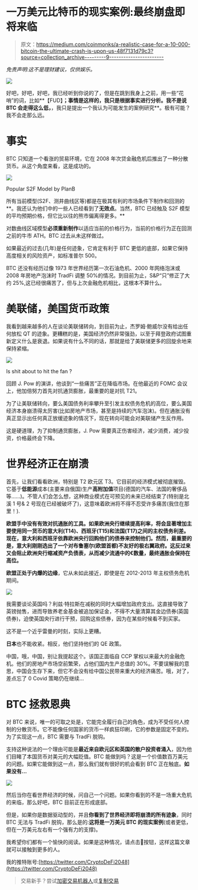 # 一万美元比特币的现实案例:最终崩盘即将来临

> 原文：<https://medium.com/coinmonks/a-realistic-case-for-a-10-000-bitcoin-the-ultimate-crash-is-upon-us-48f7131d79c3?source=collection_archive---------9----------------------->

*免责声明:这不是理财建议，仅供娱乐。*

![](img/1e00a26c1abac33b6b07b589fc12c394.png)

好吧，好吧，好吧，我已经听到你说的了，但是在跳到我身上之前，用一些“花哨”的词，比如**【FUD】**；事情是这样的，我只是根据事实进行分析。我不是说 BTC 会走得这么低，**，我只是提出一个我认为可能发生的案例研究**。极有可能？我不会走那么远。

# 事实

BTC 只知道一个看涨的贸易环境，它在 2008 年次贷金融危机后推出了一种分散货币。从这个角度来看，这是成功的。

![](img/f1d3c4517d3a9a16cbb6dd439bf00ad3.png)

Popular S2F Model by PlanB

所有当前模型(S2F、测井曲线区等)都是在极其有利的市场条件下制作和回测的**。我还认为他们中的一些人已经看到了**无效点**。当然，BTC 已经触及 S2F 模型的平均预期价格，但它比以往的熊市偏离得更多。**

对数曲线区域模型**必须重新制作**以适应当前的价格行为，当前的价格行为正在回测之前的牛市 ATH。BTC 过去从未这样做过。

如果最近的过去(几年)是任何迹象，它肯定有利于 BTC 更低的底部，如果它保持高度相关的风险资产，如标准普尔 500。

BTC 还没有经历过像 1973 年世界经历第一次石油危机、2000 年网络泡沫或 2008 年房地产泡沫时 TradFi 调整 50%的情况。到目前为止，S&P“只”修正了大约 25%,这已经很痛苦了，但与上次金融危机相比，这根本不算什么。

# 美联储，美国货币政策

我看到越来越多的人在谈论美联储转向，到目前为止，杰罗姆·鲍威尔没有给出任何放松 QT 的迹象。更糟糕的是，美国经济仍然非常强劲，以至于拜登政府试图重新定义什么是衰退。如果说有什么不同的话，那就是给了美联储更多的回旋余地来保持紧缩。

![](img/c8e83cdf55d971c024ce47a4b06e09e9.png)

Is shit about to hit the fan ?

回顾 J. Pow 的演讲，他谈到“一些痛苦”正在降临市场。在他最近的 FOMC 会议上，他加倍努力首先对抗通货膨胀，最重要的是对抗 T21。

为了让美联储转向，要么美国债务利率攀升至引发主权债务危机的高位，要么美国经济本身崩溃得太厉害(比如房地产市场，甚至是持续的汽车泡沫)。但在通胀没有真正显示出任何真正放缓迹象的情况下，现在转向可能会对美联储产生反作用。

这是硬道理，为了抑制通货膨胀，J. Pow 需要真正伤害经济，减少消费，减少投资，价格最终会下降。

# 世界经济正在崩溃

首先，让我们看看欧洲，特别是 T2 欧元区 T3。它目前的经济模式被彻底摧毁。它基于**低能源**成本(主要来自俄国)生产**高附加值**项目(德国的汽车、法国的奢侈品等……)。不管人们会怎么想，这种商业模式在可预见的未来已经结束了(特别是北溪 1 号& 2 号现在已经被破坏了)，这意味着欧洲将不得不忍受许多痛苦(我住在那里！).

**欧盟手中没有有效对抗通胀的工具。如果欧洲央行继续提高利率，将会显著增加主要使用同一货币的意大利(T14)、西班牙(T15)和法国(T17)之间的主权债务利差。现在，意大利和西班牙依靠欧洲央行回购他们的债券来控制他们。然而，最重要的是，意大利刚刚选出了一个对布鲁塞尔(欧盟首都)不友好的极右翼政府。这反过来又会阻止欧洲央行缩减资产负债表，从而减少流通中的€数量，最终通胀会保持在高位。**

**欧盟正处于内爆的边缘**，它从未如此接近，即使是在 2012-2013 年主权债务危机期间。

![](img/87e7d708dd46729f07649dadf08a5519.png)

我需要谈论英国吗？利兹·特拉斯在减税的同时大幅增加政府支出。这直接导致了英镑抛售，进而导致养老金基金被追加保证金，不得不大量清算其金边债券(英国债券)，迫使英国央行进行干预，回购这些债券，因为在某些时候看不到买家。

这不是一个近乎雷曼的时刻，实际上更糟。

**日本**也不能收紧。相反，他们坚持他们的 QE 政策。

中国，哦，中国，别让我提起这个。该国正面临自 CCP 掌权以来最大的金融危机。他们的房地产市场空前繁荣，占他们国内生产总值的 30%。不要误解我的意思，中国会生存下来，但它不会没有给中国公民带来重大的经济痛苦。哦，对了，差点忘了 0 Covid 策略仍在继续…

# BTC 拯救恩典

对 BTC 来说，唯一的可取之处是，它能完全履行自己的角色，成为不受任何人控制的分散货币。它不能像任何国家的货币一样疯狂印刷，它的参数是固定不变的。为了实现这一点，BTC 需要与 TradFi 脱钩。

支持这种说法的一个理由可能是**最近来自欧元区和英国的散户投资者涌入**，因为他们目睹了本国货币对美元的大幅贬值。BTC 能做到吗？这是一个价值数百万美元的问题。如果它能做到这一点，那么我们就有很好的机会看到 BTC 正在触底。**如果没有…**

![](img/8dbfe0d5ca20e65e7dddf535b3da007a.png)

然后当你在看世界经济的时候，问自己一个问题。如果你看到的不是一场重大危机的来临，那么好吧，BTC 目前正在形成底部。

但是，如果你是数据驱动型的，并且**你看到了世界经济即将崩溃的所有迹象**，同时 BTC 无法与 TradFi 脱钩，那么是的:**这将是一万美元 BTC 的现实案例**(或者更低，但在一万美元左右有一个强有力的支撑)。

我希望你们都有一个愉快的阅读。如果是这种情况，请点击👏按钮，这样这篇文章就可以接触到更多的人。

我的推特账号:[https://twitter.com/CryptoDeFi2048](https://twitter.com/CryptoDeFi2048)

> 交易新手？尝试[加密交易机器人](/coinmonks/crypto-trading-bot-c2ffce8acb2a)或[复制交易](/coinmonks/top-10-crypto-copy-trading-platforms-for-beginners-d0c37c7d698c)